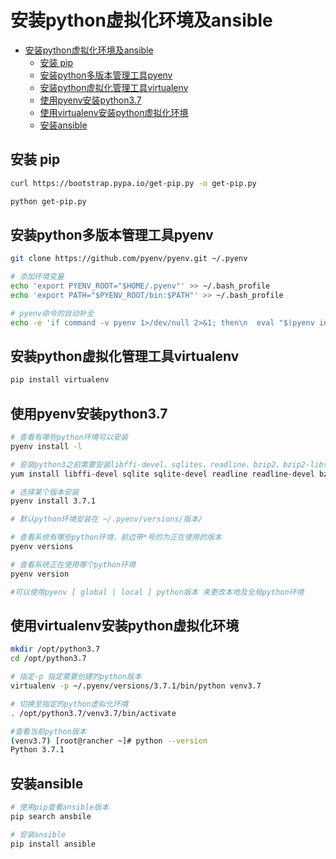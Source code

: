 # 安装python虚拟化环境及ansible
<!-- TOC -->

- [安装python虚拟化环境及ansible](#安装python虚拟化环境及ansible)
    - [安装 pip](#安装-pip)
    - [安装python多版本管理工具pyenv](#安装python多版本管理工具pyenv)
    - [安装python虚拟化管理工具virtualenv](#安装python虚拟化管理工具virtualenv)
    - [使用pyenv安装python3.7](#使用pyenv安装python37)
    - [使用virtualenv安装python虚拟化环境](#使用virtualenv安装python虚拟化环境)
    - [安装ansible](#安装ansible)

<!-- /TOC -->
## 安装 pip 

```bash
curl https://bootstrap.pypa.io/get-pip.py -o get-pip.py

python get-pip.py
```

## 安装python多版本管理工具pyenv

```bash
git clone https://github.com/pyenv/pyenv.git ~/.pyenv

# 添加环境变量
echo 'export PYENV_ROOT="$HOME/.pyenv"' >> ~/.bash_profile
echo 'export PATH="$PYENV_ROOT/bin:$PATH"' >> ~/.bash_profile

# pyenv命令的自动补全
echo -e 'if command -v pyenv 1>/dev/null 2>&1; then\n  eval "$(pyenv init -)"\nfi' >> ~/.bash_profile
```

## 安装python虚拟化管理工具virtualenv

```bash
pip install virtualenv
```

## 使用pyenv安装python3.7

```bash
# 查看有哪些python环境可以安装
pyenv install -l

# 安装python3之前需要安装libffi-devel、sqlites、readline、bzip2、bzip2-libs包
yum install libffi-devel sqlite sqlite-devel readline readline-devel bzip2 bzip2-libs -y

# 选择某个版本安装
pyenv install 3.7.1

# 默认python环境安装在 ~/.pyenv/versions/版本/

# 查看系统有哪些python环境，前边带*号的为正在使用的版本
pyenv versions

# 查看系统正在使用哪个python环境
pyenv version

#可以使用pyenv [ global | local ] python版本 来更改本地及全局python环境
```

## 使用virtualenv安装python虚拟化环境

```bash
mkdir /opt/python3.7
cd /opt/python3.7

# 指定-p 指定需要创建的python版本
virtualenv -p ~/.pyenv/versions/3.7.1/bin/python venv3.7

# 切换至指定的python虚拟化环境
. /opt/python3.7/venv3.7/bin/activate

#查看当前python版本
(venv3.7) [root@rancher ~]# python --version
Python 3.7.1

```

## 安装ansible

```bash
# 使用pip查看ansible版本
pip search ansbile

# 安装ansible
pip install ansible
```
